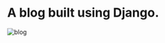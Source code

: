 # A blog built using Django.

![blog](https://user-images.githubusercontent.com/67159193/97628778-73961c00-1a2d-11eb-8ff5-96b7375387e5.gif)
